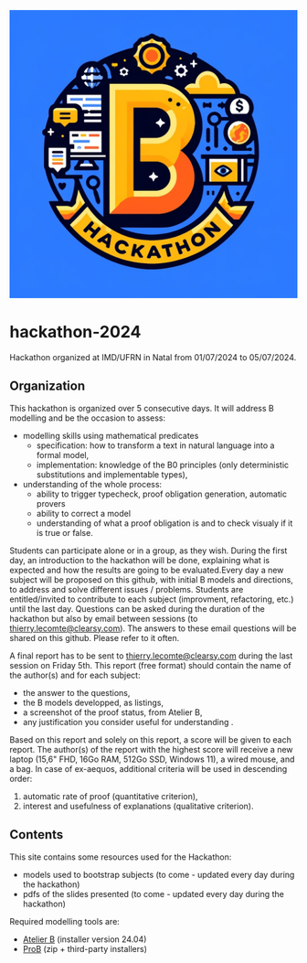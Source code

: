 ![Screenshot](hackathon.jpg)
# hackathon-2024
Hackathon organized at IMD/UFRN in Natal from 01/07/2024 to 05/07/2024.

## Organization
This hackathon is organized over 5 consecutive days.
It will address B modelling and be the occasion to assess:
- modelling skills using mathematical predicates
  - specification: how to transform a text in natural language into a formal model,
  - implementation: knowledge of the B0 principles (only deterministic substitutions and implementable types),
- understanding of the whole process:
  - ability to trigger typecheck, proof obligation generation, automatic provers
  - ability to correct a model
  - understanding of what a proof obligation is and to check visualy if it is true or false.

Students can participate alone or in a group, as they wish.
During the first day, an introduction to the hackathon will be done, explaining what is expected and how the results are going to be evaluated.Every day a new subject will be proposed on this github, with initial B models and directions, to address and solve different issues / problems.
Students are entitled/invited to contribute to each subject (improvment, refactoring, etc.)  until the last day.
Questions can be asked during the duration of the hackathon but also by email between sessions (to thierry.lecomte@clearsy.com). The answers to these email questions will be shared on this github. Please refer to it often.  

A final report has to be sent to thierry.lecomte@clearsy.com during the last session on Friday 5th.
This report (free format) should contain the name of the author(s) and for each subject:
- the answer to the questions,
- the B models developped, as listings,
- a screenshot of the proof status, from Atelier B,
- any justification you consider useful for understanding . 

Based on this report and solely on this report, a score will be given to each report. 
The author(s) of the report with the highest score will receive a new laptop (15,6" FHD, 16Go RAM, 512Go SSD, Windows 11), a wired mouse, and a bag.
In case of ex-aequos, additional criteria will be used in descending order: 
1) automatic rate of proof (quantitative criterion),
2) interest and usefulness of explanations (qualitative criterion). 

## Contents
This site contains some resources used for the Hackathon:
- models used to bootstrap subjects (to come - updated every day during the hackathon)
- pdfs of the slides presented (to come - updated every day during the hackathon)

Required modelling tools are:
- [Atelier B](https://www.atelierb.eu/en/atelier-b-support-maintenance/download-atelier-b/)  (installer version 24.04)
- [ProB](https://prob.hhu.de/w/index.php?title=Installation) (zip + third-party installers)


